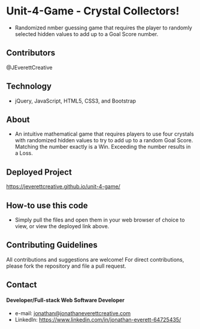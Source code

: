 # Unit-4-Game - Crystal Collectors!
* Randomized nmber guessing game that requires the player to randomly selected hidden values to add up to a Goal Score number.

## Contributors
@JEverettCreative

## Technology
* jQuery, JavaScript, HTML5, CSS3, and Bootstrap

## About
* An intuitive mathematical game that requires players to use four crystals with randomized hidden values to try to add up to a random Goal Score. Matching the number exactly is a Win. Exceeding the number results in a Loss.

## Deployed Project
https://jeverettcreative.github.io/unit-4-game/

## How-to use this code
* Simply pull the files and open them in your web browser of choice to view, or view the deployed link above.

## Contributing Guidelines
All contributions and suggestions are welcome!
For direct contributions, please fork the repository and file a pull request. 

## Contact
#### Developer/Full-stack Web Software Developer
* e-mail: jonathan@jonathaneverettcreative.com
* LinkedIn: https://www.linkedin.com/in/jonathan-everett-64725435/
